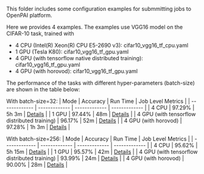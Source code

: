 This folder includes some configuration examples for submmitting jobs to OpenPAI platform. 

Here we provides 4 examples. The examples use VGG16 model on the CIFAR-10 task, trained with 
- 4 CPU (Intel(R) Xeon(R) CPU E5-2690 v3): cifar10_vgg16_tf_cpu.yaml
- 1 GPU (Tesla K80): cifar10_vgg16_tf_gpu.yaml
- 4 GPU (with tensorflow native distributed training): cifar10_vgg16_tf_gpu.yaml
- 4 GPU (with horovod): cifar10_vgg16_tf_gpu.yaml 

The performance of the tasks with different hyper-parameters (batch-size) are shown in the table below:

With batch-size=32:
|  Mode | Accuracy | Run Time | Job Level Metrics |
| ------------- | ------------- | ------------- | ------------- |
| 4 CPU  | 97.29% | 5h 3m | [Details](./metrics/4cpu_32.png) |
| 1 GPU  | 97.44% | 48m | [Details](./metrics/1gpu_32.png) |
| 4 GPU (with tensorflow distributed training) | 96.17% | 52m | [Details](./metrics/4gpu_distributed_32.png) |
| 4 GPU (with horovod) | 97.28% | 1h 3m | [Details](./metrics/4gpu_horovod_32.png) |

With batch-size=256:
|  Mode | Accuracy | Run Time | Job Level Metrics |
| ------------- | ------------- | ------------- | ------------- |
| 4 CPU  | 95.62% | 5h 15m | [Details](./metrics/4cpu_256.png) |
| 1 GPU  | 95.57% | 42m | [Details](./metrics/1gpu_256.png) |
| 4 GPU (with tensorflow distributed training) | 93.99% | 24m | [Details](./metrics/4gpu_distributed_256.png) |
| 4 GPU (with horovod) | 90.00% | 28m | [Details](./metrics/4gpu_horovod_256.png) |
